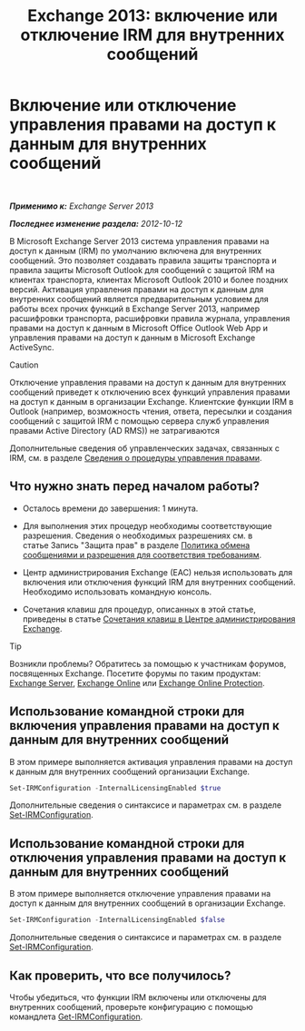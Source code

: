 ﻿---
title: 'Exchange 2013: включение или отключение IRM для внутренних сообщений'
TOCTitle: Включение или отключение управления правами на доступ к данным для внутренних сообщений
ms:assetid: a6a17f57-5304-41f1-954d-7301857d54a1
ms:mtpsurl: https://technet.microsoft.com/ru-ru/library/Bb124077(v=EXCHG.150)
ms:contentKeyID: 50488806
ms.date: 04/30/2018
mtps_version: v=EXCHG.150
ms.translationtype: HT
---

# Включение или отключение управления правами на доступ к данным для внутренних сообщений

 

_**Применимо к:** Exchange Server 2013_

_**Последнее изменение раздела:** 2012-10-12_

В Microsoft Exchange Server 2013 система управления правами на доступ к данным (IRM) по умолчанию включена для внутренних сообщений. Это позволяет создавать правила защиты транспорта и правила защиты Microsoft Outlook для сообщений с защитой IRM на клиентах транспорта, клиентах Microsoft Outlook 2010 и более поздних версий. Активация управления правами на доступ к данным для внутренних сообщений является предварительным условием для работы всех прочих функций в Exchange Server 2013, например расшифровки транспорта, расшифровки правила журнала, управления правами на доступ к данным в Microsoft Office Outlook Web App и управления правами на доступ к данным в Microsoft Exchange ActiveSync.

> [!CAUTION]  
> Отключение управления правами на доступ к данным для внутренних сообщений приведет к отключению всех функций управления правами на доступ к данным в организации Exchange. Клиентские функции IRM в Outlook (например, возможность чтения, ответа, пересылки и создания сообщений с защитой IRM с помощью сервера служб управления правами Active Directory (AD RMS)) не затрагиваются


Дополнительные сведения об управленческих задачах, связанных с IRM, см. в разделе [Сведения о процедуры управления правами](information-rights-management-procedures-exchange-2013-help.md).

## Что нужно знать перед началом работы?

  - Осталось времени до завершения: 1 минута.

  - Для выполнения этих процедур необходимы соответствующие разрешения. Сведения о необходимых разрешениях см. в статье Запись "Защита прав" в разделе [Политика обмена сообщениями и разрешения для соответствия требованиям](messaging-policy-and-compliance-permissions-exchange-2013-help.md).

  - Центр администрирования Exchange (EAC) нельзя использовать для включения или отключения функций IRM для внутренних сообщений. Необходимо использовать командную консоль.

  - Сочетания клавиш для процедур, описанных в этой статье, приведены в статье [Сочетания клавиш в Центре администрирования Exchange](keyboard-shortcuts-in-the-exchange-admin-center-exchange-online-protection-help.md).

> [!TIP]  
> Возникли проблемы? Обратитесь за помощью к участникам форумов, посвященных Exchange. Посетите форумы по таким продуктам: <a href="https://go.microsoft.com/fwlink/p/?linkid=60612">Exchange Server</a>, <a href="https://go.microsoft.com/fwlink/p/?linkid=267542">Exchange Online</a> или <a href="https://go.microsoft.com/fwlink/p/?linkid=285351">Exchange Online Protection</a>.


## Использование командной строки для включения управления правами на доступ к данным для внутренних сообщений

В этом примере выполняется активация управления правами на доступ к данным для внутренних сообщений организации Exchange.

```powershell
Set-IRMConfiguration -InternalLicensingEnabled $true
```

Дополнительные сведения о синтаксисе и параметрах см. в разделе [Set-IRMConfiguration](https://technet.microsoft.com/ru-ru/library/dd979792\(v=exchg.150\)).

## Использование командной строки для отключения управления правами на доступ к данным для внутренних сообщений

В этом примере выполняется отключение управления правами на доступ к данным для внутренних сообщений в организации Exchange.

```powershell
Set-IRMConfiguration -InternalLicensingEnabled $false
```

Дополнительные сведения о синтаксисе и параметрах см. в разделе [Set-IRMConfiguration](https://technet.microsoft.com/ru-ru/library/dd979792\(v=exchg.150\)).

## Как проверить, что все получилось?

Чтобы убедиться, что функции IRM включены или отключены для внутренних сообщений, проверьте конфигурацию с помощью командлета [Get-IRMConfiguration](https://technet.microsoft.com/ru-ru/library/dd776120\(v=exchg.150\)).

